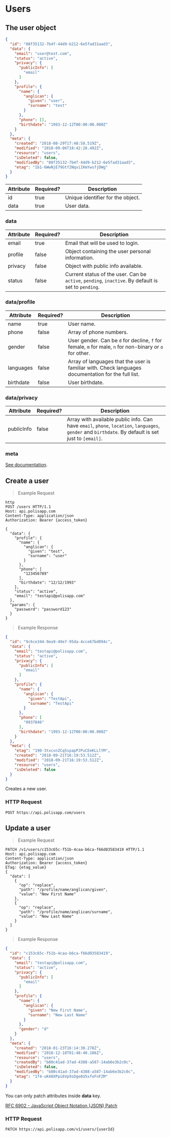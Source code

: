# Users

## The user object

```json
{
  "id": "08f35132-7b4f-44d9-b212-6e5fad31aad3",
  "data": {
    "email": "user@test.com",
    "status": "active",
    "privacy": {
      "publicInfo": [
        "email"
      ]
    },
    "profile": {
      "name": {
        "anglican": {
          "given": "user",
          "surname": "test"
        }
      },
      "phone": [],
      "birthdate": "1993-12-12T00:00:00.000Z"
    }
  },
  "meta": {
    "created": "2018-08-29T17:48:58.519Z",
    "modified": "2018-09-06T18:42:28.492Z",
    "resource": "users",
    "isDeleted": false,
    "modifiedBy": "08f35132-7b4f-44d9-b212-6e5fad31aad3",
    "etag": "1b1-6WwNjE79Gtf2NqviIKmYwsfjDWg"
  }
}
```

Attribute | Required? | Description
--------- | --------- | -----------
id | true | Unique identifier for the object.
data | true | User data.

### data

Attribute | Required? | Description
--------- | --------- | -----------
email | true | Email that will be used to login.
profile | false | Object containing the user personal information.
privacy | false | Object with public info available.
status | false | Current status of the user. Can be `active`, `pending`, `inactive`. By default is set to `pending`.

### data/profile

Attribute | Required? | Description
--------- | --------- | -----------
name | true | User name.
phone | false | Array of phone numbers.
gender | false | User gender. Can be `d` for decline, `f` for female, `m` for male, `n` for non-binary or `o` for other.
languages | false | Array of languages that the user is familiar with. Check languages documentation for the full list.
birthdate | false | User birthdate.

### data/privacy

Attribute | Required? | Description
--------- | --------- | -----------
publicInfo | false | Array with available public info. Can have `email`, `phone`, `location`, `languages`, `gender` and `birthdate`. By default is set just to `[email]`.

### meta

[See documentation](#metadata-object).

## Create a user

> Example Request

```
http
POST /users HTTP/1.1
Host: api.polisapp.com
Content-Type: application/json
Authorization: Bearer {access_token}

{
  "data": {
    "profile": {
      "name": {
        "anglican": {
          "given": "test",
          "surname": "user"
        }
      },
      "phone": [
        "123456789"
      ],
      "birthdate": "12/12/1993"
    },
    "status": "active",
    "email": "testapi@polisapp.com"
  },
  "params": {
    "password": "password123"
  }
}
```

> Example Response

```json
{
  "id": "9c6ce344-9ea9-49e7-95da-4cce67bd094c",
  "data": {
    "email": "testapi@polisapp.com",
    "status": "active",
    "privacy": {
      "publicInfo": [
        "email"
      ]
    },
    "profile": {
      "name": {
        "anglican": {
          "given": "TestApi",
          "surname": "TestApi"
        }
      },
      "phone": [
        "0937846"
      ],
      "birthdate": "1993-12-12T00:00:00.000Z"
    }
  },
  "meta": {
    "etag": "190-3txcvnZCq5spapPJPuCEeKLLlYM",
    "created": "2018-09-21T16:19:53.512Z",
    "modified": "2018-09-21T16:19:53.512Z",
    "resource": "users",
    "isDeleted": false
  }
}
```

Creates a new user.

### HTTP Request

`POST https://api.polisapp.com/users`

## Update a user

> Example Request

```http
PATCH /v1/users/c153c65c-f51b-4caa-b6ca-f66d03583419 HTTP/1.1
Host: api.polisapp.com
Content-Type: application/json
Authorization: Bearer {access_token}
ETag: {etag_value}
{
  "data": [
    {
      "op": "replace",
      "path": "/profile/name/anglican/given",
      "value": "New First Name"
    },
    {
      "op": "replace",
      "path": "/profile/name/anglican/surname",
      "value": "New Last Name"
    }
  ]
}
```

> Example Response

```json
{
  "id": "c153c65c-f51b-4caa-b6ca-f66d03583419",
  "data": {
    "email": "testapi@polisapp.com",
    "status": "active",
    "privacy": {
      "publicInfo": [
        "email"
      ]
    },
    "profile": {
      "name": {
        "anglican": {
          "given": "New First Name",
          "surname": "New Last Name"
        }
      },
      "gender": "d"
    }
  },
  "meta": {
    "created": "2018-01-23T16:14:30.278Z",
    "modified": "2018-12-18T01:48:40.186Z",
    "resource": "users",
    "createdBy": "b80c41ad-37ad-4388-a587-14ab6e3b2c0c",
    "isDeleted": false,
    "modifiedBy": "b80c41ad-37ad-4388-a587-14ab6e3b2c0c",
    "etag": "1f4-uK48XPpi6Vp9sDge6U5xfoFnFZM"
  }
}
```
<aside class="notice">
You can only patch attributes inside <b>data</b> key.
</aside>

[RFC 6902 - JavaScript Object Notation (JSON) Patch](https://tools.ietf.org/html/rfc6902)

### HTTP Request

`PATCH https://api.polisapp.com/v1/users/{userId}`

